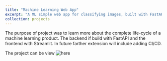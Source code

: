 ```yaml
---
title: "Machine Learning Web App"
excerpt: "A ML simple web app for classifying images, built with FastAPI and Streamlit.<br/><img src='/images/500x300.png'>"
collection: projects
---
```


The purpose of project was to learn more about the complete life-cycle of a machine learning product. The backend if build with FastAPI and the frontend with Streamlit. In future farther extension will include adding CI/CD.

The project can be view ![here](something)
